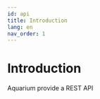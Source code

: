 ```yaml
---
id: api
title: Introduction
lang: en
nav_order: 1
---
```


# Introduction

Aquarium provide a REST API
